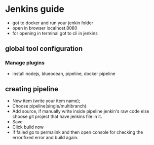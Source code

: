 # Jenkins guide

- got to docker and run your jenkin folder
- open in browser localhost.8080
- for opening in terminal got to cli in jenkins

## global tool configuration

### Manage plugins

- install nodejs, blueocean, pipeline, docker pipeline

## creating pipeline

- New item (write your item name);
- Choose pipeline(single/multibranch)
- Add source, if manually write inside pipeline jenkin's raw code else choose git project that have jenkins file in it.
- Save
- Click build now
- If failed go to permalink and then open console for checking the error.fixed error and build again.
